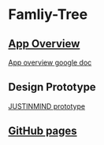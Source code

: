 # Famliy-Tree

## [App Overview](./App-Overview.pdf)

[App overview google doc](https://docs.google.com/document/d/1YoZtlbw-A3m3nJ0dHQaSwPESYHQ7FWfYHzUs6CHGT84/edit?usp=sharing)

## Design Prototype

[JUSTINMIND prototype](design-prototype/index.html)

## [GitHub pages](https://csc530.github.io/Family-Tree/)
